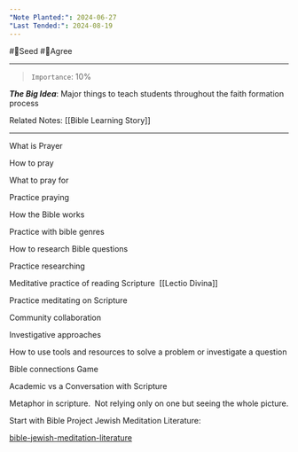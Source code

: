 ```yaml
---
"Note Planted:": 2024-06-27
"Last Tended:": 2024-08-19
---
```

#🌱Seed  #🙂Agree
****
>`Importance`: 10%
 
***The Big Idea***: Major things to teach students throughout the faith formation process

Related Notes: [[Bible Learning Story]]

* * *

What is Prayer

How to pray

What to pray for 

Practice praying 

  

How the Bible works

Practice with bible genres 

How to research Bible questions

Practice researching


Meditative practice of reading Scripture 
[[Lectio Divina]]

Practice meditating on Scripture


Community collaboration

Investigative approaches 

How to use tools and resources to solve a problem or investigate a question

Bible connections Game
  

Academic vs a Conversation with Scripture

Metaphor in scripture.  Not relying only on one but seeing the whole picture.

Start with Bible Project Jewish Meditation Literature:

[bible-jewish-meditation-literature](https://bibleproject.com/explore/video/bible-jewish-meditation-literature-h2r/?utm_source=web_social_share&medium=shared_video)
